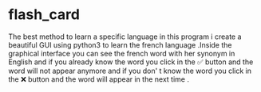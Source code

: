 # flash_card
The best method to learn a specific language in this program i create a beautiful GUI using python3 to learn the french language .Inside the graphical interface you can see the french word with her synonym in English and if you already know the word you click in the ✅ button and the word will not appear anymore and if you don' t know the word you click in the ❌ button and the word will appear in the next time .
